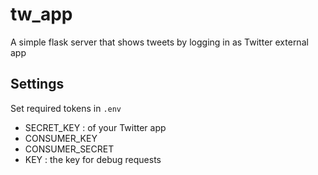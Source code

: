 # tw_app
A simple flask server that shows tweets by logging in as Twitter external app

## Settings
Set required tokens in `.env`
- SECRET_KEY : of your Twitter app
- CONSUMER_KEY
- CONSUMER_SECRET
- KEY : the key for debug requests